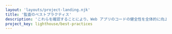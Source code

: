 ```yaml
---
layout: 'layouts/project-landing.njk'
title: '監査のベストプラクティス'
description: 'これらを確認することにより、Web アプリのコードの健全性を全体的に向上させるために必要となる改善項目を浮き彫りにします。'
project_key: lighthouse/best-practices
---
```

